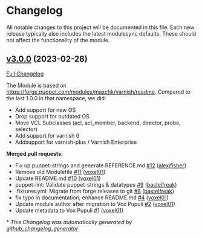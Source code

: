 # Changelog

All notable changes to this project will be documented in this file.
Each new release typically also includes the latest modulesync defaults.
These should not affect the functionality of the module.

## [v3.0.0](https://github.com/voxpupuli/puppet-varnish/tree/v3.0.0) (2023-02-28)

[Full Changelog](https://github.com/voxpupuli/puppet-varnish/compare/d55e143663f24b4f5efd8a9628a3d0173264609b...v3.0.0)

   The Module is based on https://forge.puppet.com/modules/maxchk/varnish/readme. Compared to the last 1.0.0 in that namespace, we did:
  - Add support for new OS
  - Drop support for outdated OS
  - Move VCL Subclasses (acl, acl_member, backend, director, probe, selector)
  - Add support for varnish 6
  - Addsupport for varnish-plus / Varnish Enterprise

**Merged pull requests:**

- Fix up puppet-strings and generate REFERENCE.md [\#12](https://github.com/voxpupuli/puppet-varnish/pull/12) ([alexjfisher](https://github.com/alexjfisher))
- Remove old Modulefile [\#11](https://github.com/voxpupuli/puppet-varnish/pull/11) ([voxel01](https://github.com/voxel01))
- Update README.md [\#10](https://github.com/voxpupuli/puppet-varnish/pull/10) ([voxel01](https://github.com/voxel01))
- puppet-lint: Validate puppet-strings & datatypes [\#9](https://github.com/voxpupuli/puppet-varnish/pull/9) ([bastelfreak](https://github.com/bastelfreak))
- .fixtures.yml: Migrate from forge releases to git [\#8](https://github.com/voxpupuli/puppet-varnish/pull/8) ([bastelfreak](https://github.com/bastelfreak))
- fix typo in documentation, enhance README.md [\#4](https://github.com/voxpupuli/puppet-varnish/pull/4) ([voxel01](https://github.com/voxel01))
- Update module author after migration to Vox Pupuli [\#2](https://github.com/voxpupuli/puppet-varnish/pull/2) ([voxel01](https://github.com/voxel01))
- Update metadata to Vox Pupuli [\#1](https://github.com/voxpupuli/puppet-varnish/pull/1) ([voxel01](https://github.com/voxel01))



\* *This Changelog was automatically generated by [github_changelog_generator](https://github.com/github-changelog-generator/github-changelog-generator)*

